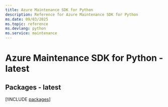 ```yaml
---
title: Azure Maintenance SDK for Python
description: Reference for Azure Maintenance SDK for Python
ms.date: 09/03/2025
ms.topic: reference
ms.devlang: python
ms.service: maintenance
---
```

# Azure Maintenance SDK for Python - latest
## Packages - latest
[!INCLUDE [packages](maintenance-index.md)]